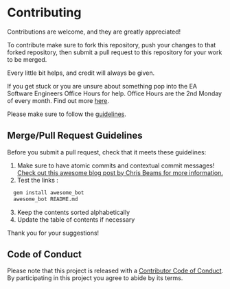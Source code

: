 # Contributing

Contributions are welcome, and they are greatly appreciated!

To contribute make sure to fork this repository, push your changes to that forked repository, then submit a pull request to this repository for your work to be merged.

Every little bit helps, and credit will always be given.

If you get stuck or you are unsure about something pop into the EA Software Engineers Office Hours for help. Office Hours are the 2nd Monday of every month. Find out more [here](https://docs.google.com/presentation/d/1T11dj1I3c23ZMLGWL-EYZVVJkgOv9coNR1355MWojOA/edit#slide=id.g219723c9878_0_39).

Please make sure to follow the [guidelines](#merge-pull-request-guidelines).

## Merge/Pull Request Guidelines

Before you submit a pull request, check that it meets these guidelines:

1. Make sure to have atomic commits and contextual commit messages!
   [Check out this awesome blog post by Chris Beams for more information.][chris-beams]
2. Test the links :

```bash
  gem install awesome_bot
  awesome_bot README.md
```

3. Keep the contents sorted alphabetically
4. Update the table of contents if necessary

Thank you for your suggestions!

## Code of Conduct

Please note that this project is released with a [Contributor Code of Conduct](CODE_OF_CONDUCT.md).
By participating in this project you agree to abide by its terms.

[merge-link]: https://github.com/NicoleJaneway/ea-software-engineers/compare
[chris-beams]: http://chris.beams.io/posts/git-commit/
